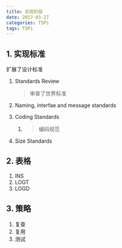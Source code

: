 ```yaml
---
title: 实现阶段
date: 2017-03-27
categories: TSPi
tags: TSPi
---
```


## 1. 实现标准

扩展了设计标准

1. Standards Review

    > 审查了世界标准
2. Naming, interfae and message standards

3. Coding Standards

    1. > 编码规范
4. Size Standards


<!-- more -->

## 2.  表格

1. INS
2. LOGT
3. LOGD

## 3. 策略

1. 复查
2. 复用
3. 测试

